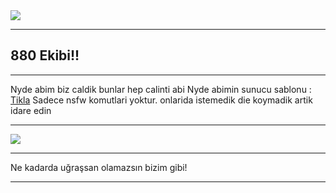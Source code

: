 <img src="https://media.discordapp.net/attachments/859864553662709801/859893049936707594/zirve2.png">

--------- 
880 Ekibi!!
---------
---------

  Nyde abim biz caldik bunlar hep calinti abi 
 Nyde abimin sunucu sablonu : <a href="https://discord.new/GGcNC853qe2t">Tikla</a>
Sadece nsfw komutlari yoktur. onlarida istemedik die koymadik artik idare edin
  
---------
<img src="https://media.discordapp.net/attachments/840987092725399603/859110477581123594/unknown.png">

---------

  Ne kadarda uğraşsan olamazsın bizim gibi!
  
---------